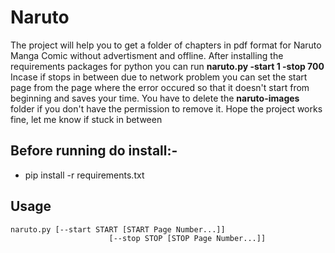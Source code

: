 # Naruto #

The project will help you to get a folder of chapters in pdf format for Naruto Manga Comic without advertisment and offline. After installing the requirements packages for python you can run **naruto.py -start 1 -stop 700** Incase if stops in between due to network problem you can set the start page from the page where the error occured so that it doesn't start from beginning and saves your time. You have to delete the **naruto-images** folder if you don't have the permission to remove it.
Hope the project works fine, let me know if stuck in between   

## Before running do install:- ##

- pip install -r requirements.txt

## Usage ##
```
naruto.py [--start START [START Page Number...]]
                      [--stop STOP [STOP Page Number...]]

```